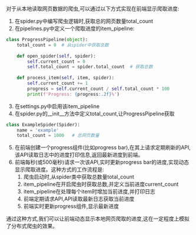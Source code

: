 对于从本地读取网页数据的爬虫,可以通过以下方式实现在前端显示爬取进度:

1. 在spider.py中编写爬虫逻辑时,获取总的网页数量total_count
2. 在pipelines.py中定义一个爬取进度的item_pipeline:

```python
class ProgressPipeline(object):
    total_count = 0  # 从spider中获取总数
    
    def open_spider(self, spider):
        self.current_count = 0
        self.total_count = spider.total_count  # 获取总数
        
    def process_item(self, item, spider):
        self.current_count += 1
        progress = self.current_count / self.total_count * 100
        print(f'Progress: {progress:.2f}%')
```

3. 在settings.py中启用该item_pipeline
4. 在spider.py的__init__方法中定义total_count,让ProgressPipeline获取

```python
class ExampleSpider(Spider):
    name = 'example'
    total_count = 1000   # 总网页数量
```

5. 在前端创建一个progress组件(比如progress bar),在其上请求定期刷新的API,该API读取日志中的进度打印信息,返回最新进度到前端。
6. 前端每秒(或500毫秒)请求一次该API,实时更新progress bar的进度,实现动态显示爬取进度。这种方式的工作流程是:
	1) 爬虫启动时,从spider类中获取总数量total_count
	2) item_pipeline在开启爬虫时获取总数,并定义当前进度current_count
	3) item_pipeline在处理每个item时增加当前进度,并打印日志
	4) 前端定期请求API,API读取最新日志获取当前进度
	5) 前端实时更新progress组件,显示最新进度

通过这种方式,我们可以让前端动态显示本地网页爬取的进度,这在一定程度上模拟了分布式爬虫的效果。